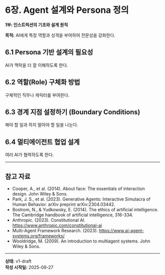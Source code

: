 # 6장. Agent 설계와 Persona 정의

**1부: 인스트럭션의 기초와 설계 원칙**

**목적:** AI에게 특정 역할과 성격을 부여하여 전문성을 강화한다.

## 6.1 Persona 기반 설계의 필요성
AI가 맥락을 더 잘 이해하도록 한다.

## 6.2 역할(Role) 구체화 방법
구체적인 직무나 캐릭터를 부여한다.

## 6.3 경계 지점 설정하기 (Boundary Conditions)
해야 할 일과 하지 말아야 할 일을 나눈다.

## 6.4 멀티에이전트 협업 설계
여러 AI가 협력하도록 한다.

---

## 참고 자료

- Cooper, A., et al. (2014). About face: The essentials of interaction design. John Wiley & Sons.
- Park, J. S., et al. (2023). Generative Agents: Interactive Simulacra of Human Behavior. arXiv preprint arXiv:2304.03442.
- Bostrom, N., & Yudkowsky, E. (2014). The ethics of artificial intelligence. The Cambridge handbook of artificial intelligence, 316-334.
- Anthropic. (2023). Constitutional AI. https://www.anthropic.com/constitutional-ai
- Multi-Agent Framework Research. (2023). https://www.ai-agent-systems.org/frameworks/
- Wooldridge, M. (2009). An introduction to multiagent systems. John Wiley & Sons.

---

**상태:** v1-draft  
**작성 시작일:** 2025-09-27